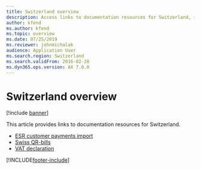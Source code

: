 ```yaml
---
title: Switzerland overview
description: Access links to documentation resources for Switzerland, including links directing to resources about ESR customer payments import and VAT declarations.
author: kfend
ms.author: kfend
ms.topic: overview
ms.date: 07/25/2019
ms.reviewer: johnmichalak
audience: Application User
ms.search.region: Switzerland
ms.search.validFrom: 2016-02-28
ms.dyn365.ops.version: AX 7.0.0
---
```


# Switzerland overview

[!include [banner](../../includes/banner.md)]

This article provides links to documentation resources for Switzerland. 

- [ESR customer payments import](emea-che-esr-customer-payments-import.md)
- [Swiss QR-bills](emea-che-swiss-qr-bills.md)
- [VAT declaration](emea-che-vat-declaration-switzerland.md)


[!INCLUDE[footer-include](../../../includes/footer-banner.md)]
